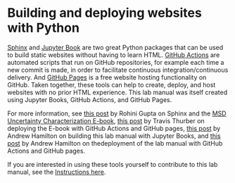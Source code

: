 # Building and deploying websites with Python
[Sphinx](https://www.sphinx-doc.org/en/master/) and [Jupyter Book](https://jupyterbook.org/en/stable/intro.html) are two great Python packages that can be used to build static websites without having to learn HTML. [GitHub Actions](https://docs.github.com/en/actions) are automated scripts that run on GitHub repositories, for example each time a new commit is made, in order to facilitate continuous integration/continuous delivery. And [GitHub Pages](https://pages.github.com/) is a free website hosting functionality on GitHub. Taken together, these tools can help to create, deploy, and host websites with no prior HTML experience. This lab manual was itself created using Jupyter Books, GitHub Actions, and GitHub Pages.

For more information, see [this post](https://waterprogramming.wordpress.com/2022/04/07/using-python-sphinx-and-restructuredtext-to-create-a-book-and-introducing-our-ebook-addressing-uncertainty-in-multisector-dynamics-research/) by Rohini Gupta on Sphinx and the [MSD Uncertainty Characterization E-book](https://uc-ebook.org/), [this post](https://waterprogramming.wordpress.com/2022/05/09/continuous-deployment-with-github-actions-or-what-gives-life-to-a-living-ebook/) by Travis Thurber on deploying the E-book with GitHub Actions and GitHub pages, [this post](https://waterprogramming.wordpress.com/2022/09/30/creating-a-collaborative-research-group-lab-manual-with-jupyter-books/) by Andrew Hamilton on building this lab manual with Jupyter Books, and [this post](https://waterprogramming.wordpress.com/2022/11/08/creating-a-collaborative-lab-manual-pt-2-automated-build-deploy-with-github-actions/) by Andrew Hamilton on thedeployment of the lab manual with GitHub Actions and GitHub pages.

If you are interested in using these tools yourself to contribute to this lab manual, see the [Instructions here](../Contributing/Instructions.md).
